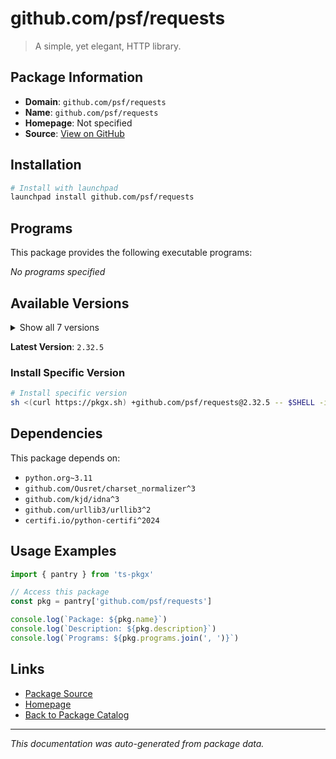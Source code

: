 # github.com/psf/requests

> A simple, yet elegant, HTTP library.

## Package Information

- **Domain**: `github.com/psf/requests`
- **Name**: `github.com/psf/requests`
- **Homepage**: Not specified
- **Source**: [View on GitHub](https://github.com/pkgxdev/pantry/tree/main/projects/github.com/psf/requests/package.yml)

## Installation

```bash
# Install with launchpad
launchpad install github.com/psf/requests
```

## Programs

This package provides the following executable programs:

*No programs specified*

## Available Versions

<details>
<summary>Show all 7 versions</summary>

- `2.32.5`, `2.32.4`, `2.32.3`, `2.32.2`, `2.32.1`
- `2.32.0`, `2.31.0`

</details>

**Latest Version**: `2.32.5`

### Install Specific Version

```bash
# Install specific version
sh <(curl https://pkgx.sh) +github.com/psf/requests@2.32.5 -- $SHELL -i
```

## Dependencies

This package depends on:

- `python.org~3.11`
- `github.com/Ousret/charset_normalizer^3`
- `github.com/kjd/idna^3`
- `github.com/urllib3/urllib3^2`
- `certifi.io/python-certifi^2024`

## Usage Examples

```typescript
import { pantry } from 'ts-pkgx'

// Access this package
const pkg = pantry['github.com/psf/requests']

console.log(`Package: ${pkg.name}`)
console.log(`Description: ${pkg.description}`)
console.log(`Programs: ${pkg.programs.join(', ')}`)
```

## Links

- [Package Source](https://github.com/pkgxdev/pantry/tree/main/projects/github.com/psf/requests/package.yml)
- [Homepage](#)
- [Back to Package Catalog](../../../package-catalog.md)

---

*This documentation was auto-generated from package data.*
